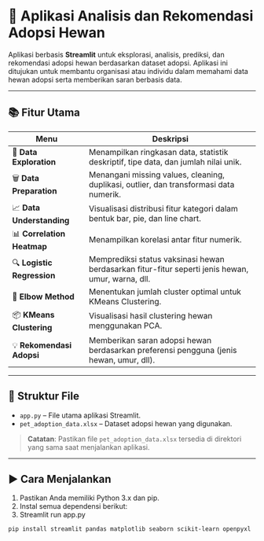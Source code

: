 # 🐾 Aplikasi Analisis dan Rekomendasi Adopsi Hewan

Aplikasi berbasis **Streamlit** untuk eksplorasi, analisis, prediksi, dan rekomendasi adopsi hewan berdasarkan dataset adopsi. Aplikasi ini ditujukan untuk membantu organisasi atau individu dalam memahami data hewan adopsi serta memberikan saran berbasis data.

---

## 📚 Fitur Utama

| Menu | Deskripsi |
|------|-----------|
| 📂 **Data Exploration** | Menampilkan ringkasan data, statistik deskriptif, tipe data, dan jumlah nilai unik. |
| 🗑️ **Data Preparation** | Menangani missing values, cleaning, duplikasi, outlier, dan transformasi data numerik. |
| 📈 **Data Understanding** | Visualisasi distribusi fitur kategori dalam bentuk bar, pie, dan line chart. |
| 📊 **Correlation Heatmap** | Menampilkan korelasi antar fitur numerik. |
| 🔍 **Logistic Regression** | Memprediksi status vaksinasi hewan berdasarkan fitur-fitur seperti jenis hewan, umur, warna, dll. |
| 📌 **Elbow Method** | Menentukan jumlah cluster optimal untuk KMeans Clustering. |
| 📦 **KMeans Clustering** | Visualisasi hasil clustering hewan menggunakan PCA. |
| 💡 **Rekomendasi Adopsi** | Memberikan saran adopsi hewan berdasarkan preferensi pengguna (jenis hewan, umur, dll). |

---

## 📁 Struktur File

- `app.py` – File utama aplikasi Streamlit.
- `pet_adoption_data.xlsx` – Dataset adopsi hewan yang digunakan.

> **Catatan**: Pastikan file `pet_adoption_data.xlsx` tersedia di direktori yang sama saat menjalankan aplikasi.

---

## ▶️ Cara Menjalankan

1. Pastikan Anda memiliki Python 3.x dan pip.
2. Instal semua dependensi berikut:
3. Streamlit run app.py
```bash
pip install streamlit pandas matplotlib seaborn scikit-learn openpyxl
